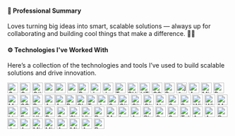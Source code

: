 #### 🚀 Professional Summary

Loves turning big ideas into smart, scalable solutions — always up for collaborating and building cool things that make a difference. 🤝💡

#### ⚙️ Technologies I've Worked With

Here’s a collection of the technologies and tools I’ve used to build scalable solutions and drive innovation.

<img src="https://icon.icepanel.io/Technology/svg/C.svg" alt="C" style="width:24px; height:24px;">&nbsp;<img src="https://icon.icepanel.io/Technology/svg/C%2B%2B-%28CPlusPlus%29.svg" alt="C++" style="width:24px; height:24px;">&nbsp;<img src="https://icon.icepanel.io/Technology/svg/C%23-%28CSharp%29.svg" alt="C#" style="width:24px; height:24px;">&nbsp;<img src="https://icon.icepanel.io/Technology/svg/Objective-C.svg" style="width:24px; height:24px;" ><img src="https://icon.icepanel.io/Technology/svg/.NET.svg" style="width:24px; height:24px;">&nbsp;<img src="https://icon.icepanel.io/Technology/svg/.NET-core.svg" style="width:24px; height:24px;"><img src="https://icon.icepanel.io/Technology/svg/Python.svg" alt="Python" style="width:24px; height:24px;">&nbsp;<img src="https://icon.icepanel.io/Technology/svg/Java.svg" alt="Java" style="width:24px; height:24px;">&nbsp;<img src="https://icon.icepanel.io/Technology/svg/JavaScript.svg" alt="JavaScript" style="width:24px; height:24px;">&nbsp;<img src="https://icon.icepanel.io/Technology/svg/TypeScript.svg" alt="TypeScript" style="width:24px; height:24px;">&nbsp;<img src="https://icon.icepanel.io/Technology/svg/PHP.svg" alt="PHP" style="width:24px; height:24px;">&nbsp;<img src="https://icon.icepanel.io/Technology/svg/HTML5.svg" alt="HTML5" style="width:24px; height:24px;">&nbsp;<img src="https://icon.icepanel.io/Technology/svg/CSS3.svg" alt="CSS3" style="width:24px; height:24px;">&nbsp;<img src="https://icon.icepanel.io/Technology/svg/Bootstrap.svg" alt="Bootstrap" style="width:24px; height:24px;">&nbsp;<img src="https://icon.icepanel.io/Technology/svg/jQuery.svg" alt="jQuery" style="width:24px; height:24px;">&nbsp;<img src="https://icon.icepanel.io/Technology/svg/Azure-SQL-Database.svg" alt="Azure SQL Database" style="width:24px; height:24px;">&nbsp;<img src="https://icon.icepanel.io/Technology/png-shadow-512/Microsoft-SQL-Server.png" alt="Microsoft SQL Server" style="width:24px; height:24px;">&nbsp;<img src="https://icon.icepanel.io/Technology/svg/PostgresSQL.svg" alt="PostgreSQL" style="width:24px; height:24px;">&nbsp;<img src="https://icon.icepanel.io/Technology/svg/MySQL.svg" alt="MySQL" style="width:24px; height:24px;">&nbsp;<img src="https://icon.icepanel.io/Technology/png-shadow-512/SQLite.png" alt="SQLite" style="width:24px; height:24px;">&nbsp;<img src="https://icon.icepanel.io/Technology/svg/Redis.svg" alt="Redis" style="width:24px; height:24px;">&nbsp;<img src="https://icon.icepanel.io/Technology/svg/Azure.svg" alt="Azure" style="width:24px; height:24px;"><img src="https://icon.icepanel.io/Technology/svg/Azure-Devops.svg" alt="Azure DevOps" style="width:24px; height:24px;"><img src="https://icon.icepanel.io/Technology/svg/Docker.svg" alt="Docker" style="width:24px; height:24px;"><img src="https://icon.icepanel.io/Technology/svg/Cloudflare.svg" alt="Cloudflare" style="width:24px; height:24px;"><img src="https://icon.icepanel.io/Technology/svg/HashiCorp-Terraform.svg" alt="Terraform" style="width:24px; height:24px;"><img src="https://icon.icepanel.io/Technology/svg/Jenkins.svg" alt="Jenkins" style="width:24px; height:24px;"><img src="https://icon.icepanel.io/Technology/svg/SonarQube.svg" alt="SonarQube" style="width:24px; height:24px;"><img src="https://icon.icepanel.io/Technology/svg/Git.svg" alt="Git" style="width:24px; height:24px;">&nbsp;<img src="https://icon.icepanel.io/Technology/png-shadow-512/GitHub.png" alt="GitHub" style="width:24px; height:24px;">&nbsp;<img src="https://icon.icepanel.io/Technology/svg/GitHub-Actions.svg"  alt="GitHub Actions" style="width:24px; height:24px;">&nbsp;<img src="https://icon.icepanel.io/Technology/svg/NuGet.svg" alt="NuGet" style="width:24px; height:24px;">&nbsp;<img src="https://icon.icepanel.io/Technology/svg/Swagger.svg" alt="Swagger" style="width:24px; height:24px;">&nbsp;<img src="https://icon.icepanel.io/Technology/svg/Postman.svg" alt="Postman" style="width:24px; height:24px;">&nbsp;<img src="https://icon.icepanel.io/Technology/svg/Windows-8.svg" alt="Windows 8" style="width:24px; height:24px;">&nbsp;<img src="https://icon.icepanel.io/Technology/svg/Windows-11.svg" alt="Windows 11" style="width:24px; height:24px;">&nbsp;<img src="https://icon.icepanel.io/Technology/svg/MS-DOS.svg" alt="MS-DOS" style="width:24px; height:24px;">&nbsp;<img src="https://icon.icepanel.io/Technology/png-shadow-512/Linux.png" alt="Linux" style="width:24px; height:24px;">&nbsp;<img src="https://icon.icepanel.io/Technology/svg/Fedora.svg" alt="Fedora" style="width:24px; height:24px;">&nbsp;<img src="https://icon.icepanel.io/Technology/svg/Ubuntu.svg" alt="Ubuntu" style="width:24px; height:24px;">&nbsp;<img src="https://icon.icepanel.io/Technology/svg/Red-Hat.svg" alt="Red Hat" style="width:24px; height:24px;">&nbsp;<img src="https://icon.icepanel.io/Technology/svg/Salesforce.svg" alt="Salesforce" style="width:24px; height:24px;">&nbsp;<img src="https://icon.icepanel.io/Technology/svg/Slack.svg" alt="Slack" style="width:24px; height:24px;">&nbsp;<img src="https://icon.icepanel.io/Technology/svg/Vim.svg" alt="Vim" style="width:24px; height:24px;">&nbsp;<img src="https://icon.icepanel.io/Technology/png-shadow-512/Powershell.png" alt="PowerShell" style="width:24px; height:24px;">&nbsp;<img src="https://icon.icepanel.io/Technology/png-shadow-512/Markdown.png" alt="Markdown" style="width:24px; height:24px;">&nbsp;<img src="https://icon.icepanel.io/Technology/png-shadow-512/LaTeX.png" alt="LaTeX" style="width:24px; height:24px;">&nbsp;<img src="https://w7.pngwing.com/pngs/370/676/png-transparent-active-directory-microsoft-azure-on-premises-software-identity-management-cloud-computing-connect-blue-angle-triangle-thumbnail.png" alt="Active Directory" style="width:24px; height:24px;">&nbsp;<img src="https://icon.icepanel.io/Technology/svg/Rider.svg" alt="Rider" style="width:24px; height:24px;">&nbsp;<img src="https://icon.icepanel.io/Technology/svg/RabbitMQ.svg" alt="RabbitMQ" style="width:24px; height:24px;">&nbsp;<img src="https://icon.icepanel.io/Technology/svg/Selenium.svg" alt="Selenium" style="width:24px; height:24px;">&nbsp;<img src="https://icon.icepanel.io/Technology/svg/Tailwind-CSS.svg" alt="Tailwind-CSS" style="width:24px; height:24px;">&nbsp;<img src="https://icon.icepanel.io/Technology/svg/Apache-Spark.svg" alt="Apache Spark" style="width:24px; height:24px;">&nbsp;<img src="https://icon.icepanel.io/Technology/png-shadow-512/AWS.png" alt="AWS" style="width:24px; height:24px;">&nbsp;<img src="https://icon.icepanel.io/Technology/png-shadow-512/Bash.png" alt="Bash" style="width:24px; height:24px;">&nbsp;<img src="https://icon.icepanel.io/Technology/png-shadow-512/Jupyter.png" alt="Jupyter" style="width:24px; height:24px;">&nbsp;<img src="https://encrypted-tbn0.gstatic.com/images?q=tbn:ANd9GcRs5p59yvc8E7faSdStVJHm_sDWG9TKXGBKog&s" alt="Azure Synapse" style="width:24px; height:24px;">&nbsp;<img src="https://upload.wikimedia.org/wikipedia/commons/thumb/e/ea/Microsoft_Exchange_%282019-present%29.svg/1200px-Microsoft_Exchange_%282019-present%29.svg.png" alt="Microsoft Exchange" style="width:24px; height:24px;">&nbsp;<img src="https://upload.wikimedia.org/wikipedia/commons/thumb/0/0e/Microsoft_365_%282022%29.svg/1862px-Microsoft_365_%282022%29.svg.png" alt="Microsoft Office 365" style="width:24px; height:24px;">&nbsp;<img src="https://images.contentstack.io/v3/assets/blt28ff6c4a2cf43126/blt374f78240c081396/64772700621e536f392fbb47/Azure_Active_Directory_1_Integrations_Feature_Array_Item_Image.png?auto=webp&disable=upscale&width=3840&quality=75" alt="Active Directory" style="width:24px; height:24px;">&nbsp;<img src="https://upload.wikimedia.org/wikipedia/commons/a/a7/Microsoft_Launcher_logo.png" alt="Microsoft Intune" style="width:24px; height:24px;">&nbsp;<img src="https://www.netreo.com/wp-content/uploads/2023/11/Azure-Data-Factory_COLOR.png" alt="Azure Data Factory" style="width:24px; height:24px;">&nbsp;<img src="https://skillforge.com/wp-content/uploads/2021/01/Power_BI-300x300.png" alt="Power Bi" style="width:24px; height:24px;">
